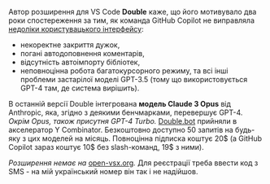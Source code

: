 <!--
date: 2024-03-21T00:30:06
-->

Автор розширення для VS Code **Double**  каже, що його мотивувало два роки спостереження за тим, як команда GitHub Copilot не виправляла [недоліки користувацького інтерфейсу](https://docs.double.bot/copilot):
- некоректне закриття дужок,
- погані автодоповнення коментарів, 
- відсутність автоімпорту бібліотек,
- неповноцінна робота багатокурсорного режиму,
та всі інші проблеми застарілої моделі GPT-3.5 (тому що використовується GPT-4 там, де система вирішить).

В останній версії Double інтегрована **модель Claude 3 Opus**  від Anthropic, яка, згідно з деякими бенчмарками, перевершує GPT-4. _Окрім Opus, також присутня GPT-4 Turbo._ [Double.bot](Double.bot)  прийняли в акселератор Y Combinator. Безкоштовно доступно 50 запитів на будь-яку з цих моделей на місяць. Повноцінна підписка коштує 20$ (а GitHub Copilot зараз коштує 10$ без slash-команд, 19$ з ними).

_Розширення немає на_ [open-vsx.org](open-vsx.org)_._ 
Для реєстрації треба ввести код з SMS - на мій український номер він так і не надійшов.